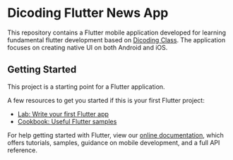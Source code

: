 # Dicoding Flutter News App

This repository contains a Flutter mobile application developed for learning fundamental flutter development based on [Dicoding Class](https://www.dicoding.com/academies/195). The application focuses on creating native UI on both Android and iOS.

## Getting Started

This project is a starting point for a Flutter application.

A few resources to get you started if this is your first Flutter project:

- [Lab: Write your first Flutter app](https://flutter.dev/docs/get-started/codelab)
- [Cookbook: Useful Flutter samples](https://flutter.dev/docs/cookbook)

For help getting started with Flutter, view our
[online documentation](https://flutter.dev/docs), which offers tutorials,
samples, guidance on mobile development, and a full API reference.
